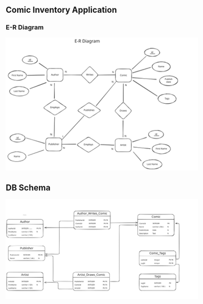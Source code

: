 ## Comic Inventory Application

### E-R Diagram
![](ERD.excalidraw.svg)


## DB Schema
![](db-schema.excalidraw.svg)